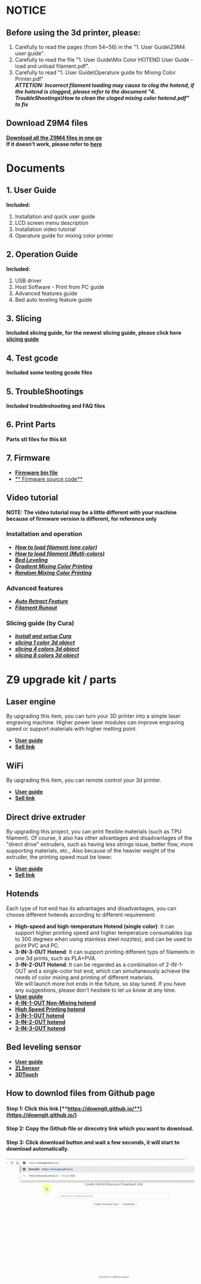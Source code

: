 # NOTICE
## Before using the 3d printer, please:  
1. Carefully to read the pages (from 54~56) in the "1. User Guide\Z9M4 user guide".  
2. Carefully to read the file "1. User Guide\Mix Color HOTEND User Guide - load and unload filament.pdf".  
3. Carefully to read "1. User Guide\Operature guide for Mixing Color Printer.pdf"  
***ATTETION: Incorrect filament loading may cause to clog the hotend, if the hotend is clogged, please refer to the document "4. TroubleShootings\How to clean the cloged mixing color hotend.pdf" to fix***  

## Download Z9M4 files
[**Download all the Z9M4 files in one go**](https://downgit.github.io/#/home?url=https:%2F%2Fgithub.com%2FZONESTAR3D%2FZ9%2Ftree%2Fmain%2FZ9M4)     
**If it doesn't work, please refer to** [**here**](https://stackoverflow.com/questions/7106012/download-a-single-folder-or-directory-from-a-github-repo)     
   
# Documents
## 1. User Guide 
**Included:**  
1. Installation and quick user guide  
2. LCD screen menu description  
3. Installation video tutorial  
4. Operature guide for mixing color printer    

## 2. Operation Guide
**Included:**  
1. USB driver  
2. Host Software - Print from PC guide  
3. Advanced features guide  
4. Bed auto leveling feature guide  

## 3. Slicing
**Included slicing guide, for the newest slicing guide, please click here [slicing guide](https://github.com/ZONESTAR3D/Slicing-Guide)**

## 4. Test gcode
**Included some testing gcode files**  

## 5. TroubleShootings
**Included troubleshooting and FAQ files**

## 6. Print Parts
**Parts stl files for this kit**   

## 7. Firmware
- [**Firmware bin file**](https://github.com/ZONESTAR3D/Firmware/tree/master/Z9/Z9M4)  
- [** Firmware source code** ](https://github.com/ZONESTAR3D/source-code-for-3d-printer)

## Video tutorial  
**NOTE: The video tutorial may be a little different with your machine because of firmware version is different, for reference only**     
### Installation and operation      
- [***How to load filament (one color)***](https://youtu.be/W1_XiT4g9kg)  
- [***How to load filament (Mutli-colors)***](https://youtu.be/Rsd8GYrEVCQ)  
- [***Bed Leveling***](https://youtu.be/lgYZA-pzMsM)    
- [***Gradient Mixing Color Printing***](https://youtu.be/agj3J1HBDt8)    
- [***Random Mixing Color Printing***](https://youtu.be/qvT_BX4C2Rk)  

### Advanced features
- [***Auto Retract Feature***](https://youtu.be/4HVIGxZfM80)  
- [***Filament Runout***](https://youtu.be/viTvzIskwY8)  

### Slicing guide (by Cura)  
- [***Install and setup Cura***](https://youtu.be/h2GynyUo7wQ)    
- [***slicing 1 color 3d object***](https://youtu.be/UDgjGRFrELc)    
- [***slicing 4 colors 3d object***](https://youtu.be/hP6Socp-Cz0)     
- [***slicing 8 colors 3d object***](https://youtu.be/qQ6UnTysqK0)          


# Z9 upgrade kit / parts
## Laser engine
By upgrading this item, you can turn your 3D printer into a simple laser engraving machine. Higher power laser modules can improve engraving speed or support materials with higher melting point.  
- [**User guide**](https://github.com/ZONESTAR3D/Upgrade-kit-guide/tree/main/Laser%20Engraving)  
- [**Sell link**](https://www.aliexpress.com/item/4001309902136.html)  
## WiFi
By upgrading this item, you can remote control your 3d printer.    
- [**User guide**](https://github.com/ZONESTAR3D/Upgrade-kit-guide/tree/main/WiFi)  
- [**Sell link**](https://www.aliexpress.com/item/1005002378551489.html)  
## Direct drive extruder
By upgrading this project, you can print flexible materials (such as TPU filament). Of course, it also has other advantages and disadvantages of the "direct drive" extruders, such as having less strings issue, better flow, more supporting materials, etc., Also because of the heavier weight of the extruder, the printing speed must be lower.  
- [**User guide**](https://github.com/ZONESTAR3D/Upgrade-kit-guide/tree/main/Direct%20Drive%20Extrruder)   
- [**Sell link**](https://www.aliexpress.com/item/1005002847644867.html)   
## Hotends
Each type of hot end has its advantages and disadvantages, you can choose different hotends according to different requirement:    
- **High-speed and high-temperature Hotend (single color)**: It can support higher  printing speed and higher temperature consumables (up to 300 degrees when using stainless steel nozzles), and can be used to print PVC and PC.  
- **3-IN-3-OUT Hotend**: It can support printing different typs of filaments in one 3d prints, such as PLA+PVA.  
- **3-IN-2-OUT Hotend**: It can be regarded as a combination of 2-IN-1-OUT and a single-color hot end, which can simultaneously achieve the needs of color mixing and printing of different materials.    
We will launch more hot ends in the future, so stay tuned. If you have any suggestions, please don't hesitate to let us know at any time.   
- [**User guide**](https://github.com/ZONESTAR3D/Upgrade-kit-guide/tree/main/HOTEND)   
- [**4-IN-1-OUT Non-Mixing hotend**](https://www.aliexpress.com/item/1005002951777699.html)   
- [**High Speed Printing hotend**](https://www.aliexpress.com/item/1005002829919346.html)  
- [**3-IN-1-OUT hotend**](https://www.aliexpress.com/item/1005001275429959.html)
- [**3-IN-2-OUT hotend**](https://www.aliexpress.com/item/1005001275429959.html)
- [**3-IN-3-OUT hotend**](https://www.aliexpress.com/item/1005001275429959.html)
## Bed leveling sensor
- [**User guide**](https://github.com/ZONESTAR3D/Upgrade-kit-guide/tree/main/Bed%20Leveling%20Sensor)    
- [**ZLSensor**](https://www.aliexpress.com/item/1005002865311470.html)  
- [**3DTouch**](https://www.aliexpress.com/item/1005001464420529.html)

## How to downlod files from Github page
#### Step 1: Click this link [**https://downgit.github.io/**](https://downgit.github.io/) 
#### Step 2: Copy the Github file or direcotry link which you want to download.
#### Step 3: Click download button and wait a few seconds, it will start to download automatically. 
![](https://github.com/ZONESTAR3D/Document-and-User-Guide/blob/master/download.gif)   
